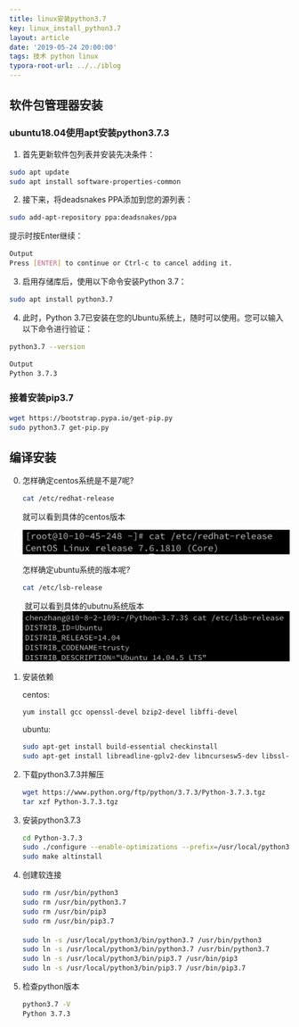 ```yaml
---
title: linux安装python3.7
key: linux_install_python3.7
layout: article
date: '2019-05-24 20:00:00'
tags: 技术 python linux
typora-root-url: ../../iblog
---
```


## 软件包管理器安装

### ubuntu18.04使用apt安装python3.7.3

1. 首先更新软件包列表并安装先决条件：
```bash
sudo apt update
sudo apt install software-properties-common
```
2. 接下来，将deadsnakes PPA添加到您的源列表：
```bash
sudo add-apt-repository ppa:deadsnakes/ppa
```
提示时按Enter继续：
```bash
Output
Press [ENTER] to continue or Ctrl-c to cancel adding it.
```
3. 启用存储库后，使用以下命令安装Python 3.7：
```bash
sudo apt install python3.7
```
4. 此时，Python 3.7已安装在您的Ubuntu系统上，随时可以使用。您可以输入以下命令进行验证：
```bash
python3.7 --version
```
```bash
Output
Python 3.7.3
```
### 接着安装pip3.7
```bash
wget https://bootstrap.pypa.io/get-pip.py
sudo python3.7 get-pip.py
```

## 编译安装



0. 怎样确定centos系统是不是7呢?

    ```bash
    cat /etc/redhat-release 
    ```

    就可以看到具体的centos版本

    ![image-20190529175359294](/img/image-20190529175359294.png)

       

    怎样确定ubuntu系统的版本呢?

    

    ```bash
    cat /etc/lsb-release
    ```

    ​	就可以看到具体的ubutnu系统版本    ![image-20190531165450552](/img/image-20190531165450552.png)

1. 安装依赖

   centos:

   ```bash
   yum install gcc openssl-devel bzip2-devel libffi-devel
   ```

   ubuntu:

   ```bash
   sudo apt-get install build-essential checkinstall
   sudo apt-get install libreadline-gplv2-dev libncursesw5-dev libssl-dev libsqlite3-dev tk-dev libgdbm-dev libc6-dev libbz2-dev libffi-dev zlib1g-dev
   ```

   

2. 下载python3.7.3并解压

   ```bash
   wget https://www.python.org/ftp/python/3.7.3/Python-3.7.3.tgz
   tar xzf Python-3.7.3.tgz
   ```

3. 安装python3.7.3

   ```bash
   cd Python-3.7.3
   sudo ./configure --enable-optimizations --prefix=/usr/local/python3 --with-ssl
   sudo make altinstall
   ```

4. 创建软连接

   ```bash
   sudo rm /usr/bin/python3
   sudo rm /usr/bin/python3.7
   sudo rm /usr/bin/pip3
   sudo rm /usr/bin/pip3.7
   
   sudo ln -s /usr/local/python3/bin/python3.7 /usr/bin/python3
   sudo ln -s /usr/local/python3/bin/python3.7 /usr/bin/python3.7
   sudo ln -s /usr/local/python3/bin/pip3.7 /usr/bin/pip3
   sudo ln -s /usr/local/python3/bin/pip3.7 /usr/bin/pip3.7
   ```

5. 检查python版本

   ````bash
   python3.7 -V
   Python 3.7.3
   ````

   